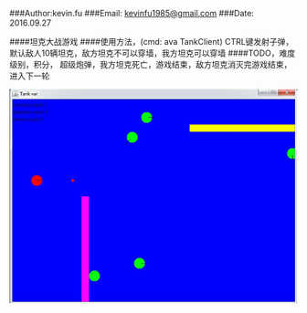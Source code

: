 ###Author:kevin.fu
###Email: kevinfu1985@gmail.com
###Date:  2016.09.27

####坦克大战游戏
####使用方法，(cmd: ava TankClient) CTRL键发射子弹， 默认敌人10辆坦克，敌方坦克不可以穿墙，我方坦克可以穿墙
####TODO，难度级别，积分， 超级炮弹，我方坦克死亡，游戏结束，敌方坦克消灭完游戏结束，进入下一轮

![Alt text](/Project/TankWar_Game/tank.jpg)

